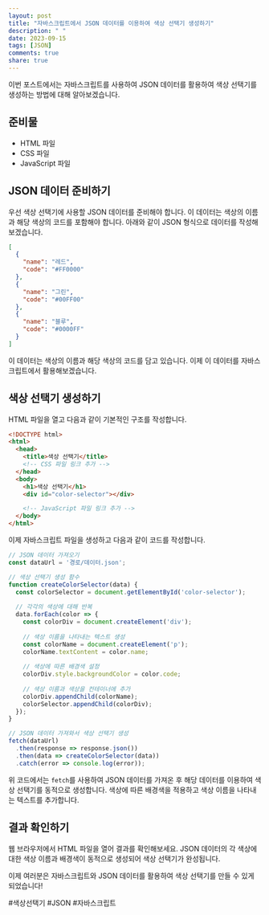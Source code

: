 ```yaml
---
layout: post
title: "자바스크립트에서 JSON 데이터를 이용하여 색상 선택기 생성하기"
description: " "
date: 2023-09-15
tags: [JSON]
comments: true
share: true
---
```


이번 포스트에서는 자바스크립트를 사용하여 JSON 데이터를 활용하여 색상 선택기를 생성하는 방법에 대해 알아보겠습니다.

## 준비물

- HTML 파일
- CSS 파일
- JavaScript 파일

## JSON 데이터 준비하기

우선 색상 선택기에 사용할 JSON 데이터를 준비해야 합니다. 이 데이터는 색상의 이름과 해당 색상의 코드를 포함해야 합니다. 아래와 같이 JSON 형식으로 데이터를 작성해보겠습니다.

```json
[
  {
    "name": "레드",
    "code": "#FF0000"
  },
  {
    "name": "그린",
    "code": "#00FF00"
  },
  {
    "name": "블루",
    "code": "#0000FF"
  }
]
```

이 데이터는 색상의 이름과 해당 색상의 코드를 담고 있습니다. 이제 이 데이터를 자바스크립트에서 활용해보겠습니다.

## 색상 선택기 생성하기

HTML 파일을 열고 다음과 같이 기본적인 구조를 작성합니다.

```html
<!DOCTYPE html>
<html>
  <head>
    <title>색상 선택기</title>
    <!-- CSS 파일 링크 추가 -->
  </head>
  <body>
    <h1>색상 선택기</h1>
    <div id="color-selector"></div>

    <!-- JavaScript 파일 링크 추가 -->
  </body>
</html>
```

이제 자바스크립트 파일을 생성하고 다음과 같이 코드를 작성합니다.

```javascript
// JSON 데이터 가져오기
const dataUrl = '경로/데이터.json';

// 색상 선택기 생성 함수
function createColorSelector(data) {
  const colorSelector = document.getElementById('color-selector');
  
  // 각각의 색상에 대해 반복
  data.forEach(color => {
    const colorDiv = document.createElement('div');
    
    // 색상 이름을 나타내는 텍스트 생성
    const colorName = document.createElement('p');
    colorName.textContent = color.name;
    
    // 색상에 따른 배경색 설정
    colorDiv.style.backgroundColor = color.code;
    
    // 색상 이름과 색상을 컨테이너에 추가
    colorDiv.appendChild(colorName);
    colorSelector.appendChild(colorDiv);
  });
}

// JSON 데이터 가져와서 색상 선택기 생성
fetch(dataUrl)
  .then(response => response.json())
  .then(data => createColorSelector(data))
  .catch(error => console.log(error));
```

위 코드에서는 `fetch`를 사용하여 JSON 데이터를 가져온 후 해당 데이터를 이용하여 색상 선택기를 동적으로 생성합니다. 색상에 따른 배경색을 적용하고 색상 이름을 나타내는 텍스트를 추가합니다.

## 결과 확인하기

웹 브라우저에서 HTML 파일을 열어 결과를 확인해보세요. JSON 데이터의 각 색상에 대한 색상 이름과 배경색이 동적으로 생성되어 색상 선택기가 완성됩니다.

이제 여러분은 자바스크립트와 JSON 데이터를 활용하여 색상 선택기를 만들 수 있게 되었습니다!

#색상선택기 #JSON #자바스크립트